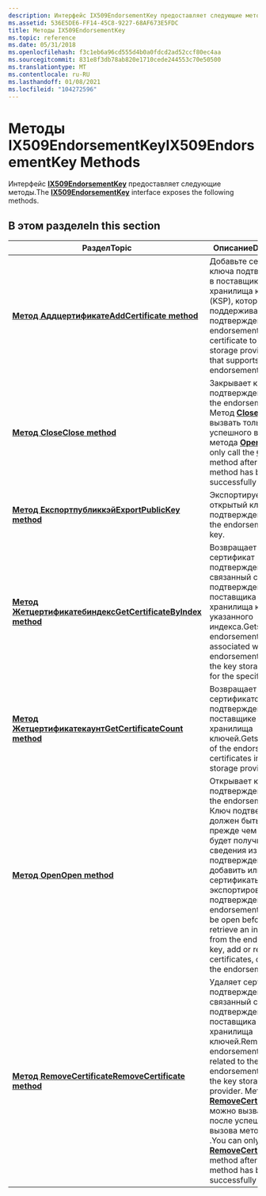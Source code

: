 ```yaml
---
description: Интерфейс IX509EndorsementKey предоставляет следующие методы.
ms.assetid: 536E5DE6-FF14-45C8-9227-68AF673E5FDC
title: Методы IX509EndorsementKey
ms.topic: reference
ms.date: 05/31/2018
ms.openlocfilehash: f3c1eb6a96cd555d4b0a0fdcd2ad52ccf80ec4aa
ms.sourcegitcommit: 831e8f3db78ab820e1710cede244553c70e50500
ms.translationtype: MT
ms.contentlocale: ru-RU
ms.lasthandoff: 01/08/2021
ms.locfileid: "104272596"
---
```

# <a name="ix509endorsementkey-methods"></a><span data-ttu-id="6f4bb-103">Методы IX509EndorsementKey</span><span class="sxs-lookup"><span data-stu-id="6f4bb-103">IX509EndorsementKey Methods</span></span>

<span data-ttu-id="6f4bb-104">Интерфейс [**IX509EndorsementKey**](/windows/desktop/api/Certenroll/nn-certenroll-ix509endorsementkey) предоставляет следующие методы.</span><span class="sxs-lookup"><span data-stu-id="6f4bb-104">The [**IX509EndorsementKey**](/windows/desktop/api/Certenroll/nn-certenroll-ix509endorsementkey) interface exposes the following methods.</span></span>

## <a name="in-this-section"></a><span data-ttu-id="6f4bb-105">В этом разделе</span><span class="sxs-lookup"><span data-stu-id="6f4bb-105">In this section</span></span>



| <span data-ttu-id="6f4bb-106">Раздел</span><span class="sxs-lookup"><span data-stu-id="6f4bb-106">Topic</span></span>                                                                                        | <span data-ttu-id="6f4bb-107">Описание</span><span class="sxs-lookup"><span data-stu-id="6f4bb-107">Description</span></span>                                                                                                                                                                                                                                                                                         |
|----------------------------------------------------------------------------------------------|-----------------------------------------------------------------------------------------------------------------------------------------------------------------------------------------------------------------------------------------------------------------------------------------------------|
| [<span data-ttu-id="6f4bb-108">**Метод Аддцертификате**</span><span class="sxs-lookup"><span data-stu-id="6f4bb-108">**AddCertificate method**</span></span>](/windows/desktop/api/Certenroll/nf-certenroll-ix509endorsementkey-addcertificate)<br/>               | <span data-ttu-id="6f4bb-109">Добавьте сертификат ключа подтверждения в поставщик хранилища ключей (KSP), который поддерживает ключи подтверждения.</span><span class="sxs-lookup"><span data-stu-id="6f4bb-109">Add an endorsement key certificate to the key storage provider (KSP) that supports endorsement keys.</span></span><br/>                                                                                                                                                                                     |
| [<span data-ttu-id="6f4bb-110">**Метод Close**</span><span class="sxs-lookup"><span data-stu-id="6f4bb-110">**Close method**</span></span>](/windows/desktop/api/Certenroll/nf-certenroll-ix509endorsementkey-close)<br/>                                 | <span data-ttu-id="6f4bb-111">Закрывает ключ подтверждения.</span><span class="sxs-lookup"><span data-stu-id="6f4bb-111">Closes the endorsement key.</span></span> <span data-ttu-id="6f4bb-112">Метод [**Close**](/windows/desktop/api/Certenroll/nf-certenroll-ix509endorsementkey-close) можно вызвать только после успешного вызова метода [**Open**](/windows/desktop/api/Certenroll/nf-certenroll-ix509endorsementkey-open) .</span><span class="sxs-lookup"><span data-stu-id="6f4bb-112">You can only call the [**Close**](/windows/desktop/api/Certenroll/nf-certenroll-ix509endorsementkey-close) method after the [**Open**](/windows/desktop/api/Certenroll/nf-certenroll-ix509endorsementkey-open) method has been successfully called.</span></span><br/>                                                                                              |
| [<span data-ttu-id="6f4bb-113">**Метод Експортпубликкэй**</span><span class="sxs-lookup"><span data-stu-id="6f4bb-113">**ExportPublicKey method**</span></span>](/windows/desktop/api/Certenroll/nf-certenroll-ix509endorsementkey-exportpublickey)<br/>             | <span data-ttu-id="6f4bb-114">Экспортирует открытый ключ подтверждения.</span><span class="sxs-lookup"><span data-stu-id="6f4bb-114">Exports the endorsement public key.</span></span><br/>                                                                                                                                                                                                                                                      |
| [<span data-ttu-id="6f4bb-115">**Метод Жетцертификатебиндекс**</span><span class="sxs-lookup"><span data-stu-id="6f4bb-115">**GetCertificateByIndex method**</span></span>](/windows/desktop/api/Certenroll/nf-certenroll-ix509endorsementkey-getcertificatebyindex)<br/> | <span data-ttu-id="6f4bb-116">Возвращает сертификат подтверждения, связанный с ключом подтверждения от поставщика хранилища ключей для указанного индекса.</span><span class="sxs-lookup"><span data-stu-id="6f4bb-116">Gets the endorsement certificate associated with the endorsement key from the key storage provider for the specified index.</span></span><br/>                                                                                                                                                              |
| [<span data-ttu-id="6f4bb-117">**Метод Жетцертификатекаунт**</span><span class="sxs-lookup"><span data-stu-id="6f4bb-117">**GetCertificateCount method**</span></span>](/windows/desktop/api/Certenroll/nf-certenroll-ix509endorsementkey-getcertificatecount)<br/>     | <span data-ttu-id="6f4bb-118">Возвращает число сертификатов подтверждения в поставщике хранилища ключей.</span><span class="sxs-lookup"><span data-stu-id="6f4bb-118">Gets the count of the endorsement certificates in the key storage provider.</span></span><br/>                                                                                                                                                                                                              |
| [<span data-ttu-id="6f4bb-119">**Метод Open**</span><span class="sxs-lookup"><span data-stu-id="6f4bb-119">**Open method**</span></span>](/windows/desktop/api/Certenroll/nf-certenroll-ix509endorsementkey-open)<br/>                                   | <span data-ttu-id="6f4bb-120">Открывает ключ подтверждения.</span><span class="sxs-lookup"><span data-stu-id="6f4bb-120">Opens the endorsement key.</span></span> <span data-ttu-id="6f4bb-121">Ключ подтверждения должен быть открыт, прежде чем можно будет получить сведения из ключа подтверждения, добавить или удалить сертификаты или экспортировать ключ подтверждения.</span><span class="sxs-lookup"><span data-stu-id="6f4bb-121">The endorsement key must be open before you can retrieve an information from the endorsement key, add or remove certificates, or export the endorsement key.</span></span><br/>                                                                                                  |
| [<span data-ttu-id="6f4bb-122">**Метод RemoveCertificate**</span><span class="sxs-lookup"><span data-stu-id="6f4bb-122">**RemoveCertificate method**</span></span>](/windows/desktop/api/Certenroll/nf-certenroll-ix509endorsementkey-removecertificate)<br/>         | <span data-ttu-id="6f4bb-123">Удаляет сертификат подтверждения, связанный с ключом подтверждения, от поставщика хранилища ключей.</span><span class="sxs-lookup"><span data-stu-id="6f4bb-123">Removes an endorsement certificate related to the endorsement key from the key storage provider.</span></span> <span data-ttu-id="6f4bb-124">Метод [**RemoveCertificate**](/windows/desktop/api/Certenroll/nf-certenroll-ix509endorsementkey-removecertificate) можно вызвать только после успешного вызова метода [**Open**](/windows/desktop/api/Certenroll/nf-certenroll-ix509endorsementkey-open) .</span><span class="sxs-lookup"><span data-stu-id="6f4bb-124">You can only call the [**RemoveCertificate**](/windows/desktop/api/Certenroll/nf-certenroll-ix509endorsementkey-removecertificate) method after the [**Open**](/windows/desktop/api/Certenroll/nf-certenroll-ix509endorsementkey-open) method has been successfully called.</span></span><br/> |



 

 

 




